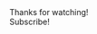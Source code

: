 <div class="flex flex-col items-center justify-center h-full mb-2 gap-y-2"
>
<div v-click>
Thanks for watching!
</div>
<div v-click="2" v-motion :initial="{ opacity: 0 }" :enter="{ opacity: 1 }" :duration="1000">Subscribe!</div>
</div>
